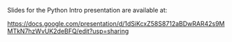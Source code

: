 Slides for the Python Intro presentation are available at:

https://docs.google.com/presentation/d/1dSiKcxZ58S8712aBDwRAR42s9MMTkN7hzWvUK2deBFQ/edit?usp=sharing
